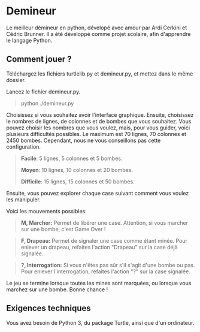 # Demineur
Le meilleur démineur en python, dévelopé avec amour par Ardi Cerkini et Cédric Brunner. Il a été développé comme projet scolaire, afin d'apprendre le langage Python.

## Comment jouer ?
Téléchargez les fichiers turtlelib.py et demineur.py, et mettez dans le même dossier.

Lancez le fichier demineur.py.

>python ./demineur.py

Choisissez si vous souhaitez avoir l'interface graphique. Ensuite, choisissez le nombres de lignes, de colonnes et de bombes que vous souhaitez.
Vous pouvez choisir les nombres que vous voulez, mais, pour vous guider, voici plusieurs difficultés possibles. Le maximum est 70 lignes, 70 colonnes et 2450 bombes. Cependant, nous ne vous conseillons pas cette configuration.

>**Facile**: 5 lignes, 5 colonnes et 5 bombes.
>
>**Moyen**: 10 lignes, 10 colonnes et 20 bombes.
>
>**Difficile**: 15 lignes, 15 colonnes et 50 bombes.

Ensuite, vous pouvez explorer chaque case suivant comment vous voulez les manipuler.

Voici les mouvements possibles:

>**M, Marcher:**
>Permet de libérer une case. Attention, si vous marcher sur une bombe, c'est Game Over !

>**F, Drapeau:**
>Permet de signaler une case comme étant minée. Pour enlever un drapeau, refaites l'action "Drapeau" sur la case déjà signalée.

>**?, Interrogation:**
>Si vous n'êtes pas sûr s'il s'agit d'une bombe ou pas. Pour enlever l'interrogation, refaites l'action "?" sur la case signalée.


Le jeu se termine lorsque toutes les mines sont marquées, ou lorsque vous marchez sur une bombe. Bonne chance !

## Exigences techniques
Vous avez besoin de Python 3, du package Turtle, ainsi que d'un ordinateur.

